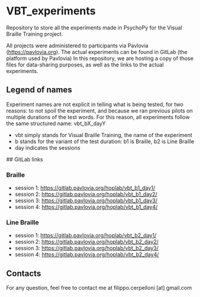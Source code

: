 # VBT_experiments
Repository to store all the experiments made in PsychoPy for the Visual Braille Training project.

All projects were administered to participants via Pavlovia (https://pavlovia.org). The actual experiments can be found in GitLab (the platform used by Pavlovia)
In this repository, we are hosting a copy of those files for data-sharing purposes, as well as the links to the actual experiments.

## Legend of names

Experiment names are not explicit in telling what is being tested, for two reasons: to not spoil the experiment, and because we ran previous pilots on multiple durations of the test words.
For this reason, all experiments follow the same structured name: vbt_bX_dayY
- vbt simply stands for Visual Braille Training, the name of the experiment
- b stands for the variant of the test duration: b1 is Braille, b2 is Line Braille
- day indicates the sessions

## GitLab links

### Braille 
- session 1: https://gitlab.pavlovia.org/hoplab/vbt_b1_day1/
- session 2: https://gitlab.pavlovia.org/hoplab/vbt_b1_day2/
- session 3: https://gitlab.pavlovia.org/hoplab/vbt_b1_day3/
- session 4: https://gitlab.pavlovia.org/hoplab/vbt_b1_day4/

### Line Braille 
- session 1: https://gitlab.pavlovia.org/hoplab/vbt_b2_day1/
- session 2: https://gitlab.pavlovia.org/hoplab/vbt_b2_day2/
- session 3: https://gitlab.pavlovia.org/hoplab/vbt_b2_day3/
- session 4: https://gitlab.pavlovia.org/hoplab/vbt_b2_day4/


## Contacts

For any question, feel free to contact me at filippo.cerpelloni [at] gmail.com

